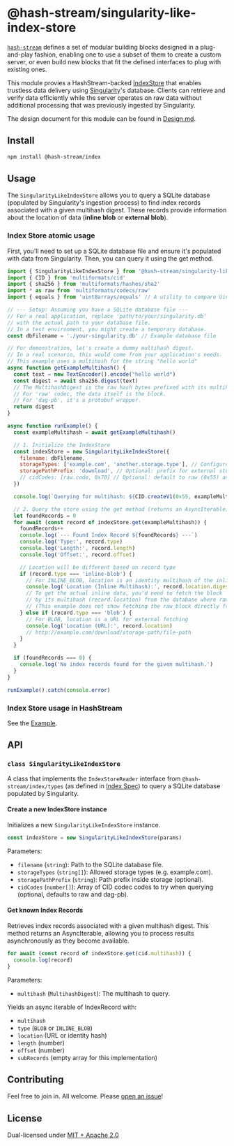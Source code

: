 # @hash-stream/singularity-like-index-store

[`hash-stream`](https://github.com/vasco-santos/hash-stream/) defines a set of modular building blocks designed in a plug-and-play fashion, enabling one to use a subset of them to create a custom server, or even build new blocks that fit the defined interfaces to plug with existing ones.

This module provies a HashStream-backed [IndexStore](https://vasco-santos.github.io/hash-stream/specs/) that enables trustless data delivery using [Singularity](https://github.com/data-preservation-programs/singularity)'s database. Clients can retrieve and verify data efficiently while the server operates on raw data without additional processing that was previously ingested by Singularity.

The design document for this module can be found in [Design.md](./DESIGN.md).

## Install

```sh
npm install @hash-stream/index
```

## Usage

The `SingularityLikeIndexStore` allows you to query a SQLite database (populated by Singularity's ingestion process) to find index records associated with a given multihash digest. These records provide information about the location of data (**inline blob** or **external blob**).

### Index Store atomic usage

First, you'll need to set up a SQLite database file and ensure it's populated with data from Singularity. Then, you can query it using the get method.

```js
import { SingularityLikeIndexStore } from '@hash-stream/singularity-like-index-store'
import { CID } from 'multiformats/cid'
import { sha256 } from 'multiformats/hashes/sha2'
import * as raw from 'multiformats/codecs/raw'
import { equals } from 'uint8arrays/equals' // A utility to compare Uint8Arrays

// --- Setup: Assuming you have a SQLite database file ---
// For a real application, replace 'path/to/your/singularity.db'
// with the actual path to your database file.
// In a test environment, you might create a temporary database.
const dbFilename = './your-singularity.db' // Example database file

// For demonstration, let's create a dummy multihash digest.
// In a real scenario, this would come from your application's needs.
// This example uses a multihash for the string "hello world"
async function getExampleMultihash() {
  const text = new TextEncoder().encode("hello world")
  const digest = await sha256.digest(text)
  // The MultihashDigest is the raw hash bytes prefixed with its multihash code.
  // For 'raw' codec, the data itself is the block.
  // For 'dag-pb', it's a protobuf wrapper.
  return digest
}

async function runExample() {
  const exampleMultihash = await getExampleMultihash()

  // 1. Initialize the IndexStore
  const indexStore = new SingularityLikeIndexStore({
    filename: dbFilename,
    storageTypes: ['example.com', 'another.storage.type'], // Configure accepted storage types
    storagePathPrefix: 'download', // Optional: prefix for external storage paths
    // cidCodes: [raw.code, 0x70] // Optional: default to raw (0x55) and dag-pb (0x70)
  })

  console.log(`Querying for multihash: ${CID.createV1(0x55, exampleMultihash).toString()}`)

  // 2. Query the store using the get method (returns an AsyncIterable)
  let foundRecords = 0
  for await (const record of indexStore.get(exampleMultihash)) {
    foundRecords++
    console.log(`--- Found Index Record ${foundRecords} ---`)
    console.log('Type:', record.type)
    console.log('Length:', record.length)
    console.log('Offset:', record.offset)

    // Location will be different based on record type
    if (record.type === 'inline-blob') {
      // For INLINE_BLOB, location is an identity multihash of the inline data
      console.log('Location (Inline Multihash):', record.location.digest)
      // To get the actual inline data, you'd need to fetch the block
      // by its multihash (record.location) from the database where raw_block was stored.
      // (This example does not show fetching the raw_block directly from the DB here)
    } else if (record.type === 'blob') {
      // For BLOB, location is a URL for external fetching
      console.log('Location (URL):', record.location)
      // http://example.com/download/storage-path/file-path
    }
  }

  if (foundRecords === 0) {
    console.log('No index records found for the given multihash.')
  }
}

runExample().catch(console.error)
```

### Index Store usage in HashStream

See the [Example](./example/README.md).

## API

### `class SingularityLikeIndexStore`

A class that implements the `IndexStoreReader` interface from `@hash-stream/index/types` (as defined in [Index Spec](https://vasco-santos.github.io/hash-stream/specs/)) to query a SQLite database populated by Singularity.

#### Create a new IndexStore instance

Initializes a new `SingularityLikeIndexStore` instance.

```js
const indexStore = new SingularityLikeIndexStore(params)
```

Parameters:
- `filename` (`string`): Path to the SQLite database file.
- `storageTypes` (`string[]`): Allowed storage types (e.g. example.com).
- `storagePathPrefix` (`string`): Path prefix inside storage (optional).
- `cidCodes` (`number[]`): Array of CID codec codes to try when querying (optional, defaults to raw and dag-pb).

#### Get known Index Records

Retrieves index records associated with a given multihash digest. This method returns an AsyncIterable, allowing you to process results asynchronously as they become available.

```js
for await (const record of indexStore.get(cid.multihash)) {
  console.log(record)
}
```

Parameters:
- `multihash` (`MultihashDigest`): The multihash to query.

Yields an async iterable of IndexRecord with:
- `multihash`
- `type` (`BLOB` or `INLINE_BLOB`)
- `location` (URL or identity hash)
- `length` (number)
- `offset` (number)
- `subRecords` (empty array for this implementation)

## Contributing

Feel free to join in. All welcome. Please [open an issue](https://github.com/vasco-santos/hash-stream-singularity-like-index-store/issues)!

## License

Dual-licensed under [MIT + Apache 2.0](https://github.com/vasco-santos/hash-stream-singularity-like-index-store/blob/main/license.md)
